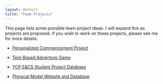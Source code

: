 ```yaml
---
layout: default
title: "Team Projects"
---
```


This page lists some possible team project ideas.  I will expand this as projects are proposed.  If you wish to work on these projects, please see me for more details.

* [Personalized Commencement Project](Personalized_Commencement_Project.html)

* [Text-Based Adventure Game](Text_Adventure_Game.html)

* [YCP E&CS Student Project Database](YCP_ECS_Student_Project_DB.html)

* [Physical Model Website and Database](Physical_Model_Website_and_Database.html)
